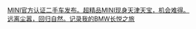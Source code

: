   
[MINI官方认证二手车发布。超精品MINI现身天津天宝，机会难得。](http://www.dianyue.me/archives/232/kqsugbuxfeublt15/)  
[远离尘嚣，回归自然。记录我的BMW长悦之旅](http://www.dianyue.me/archives/364/5yq50am10nj9h0zj/)